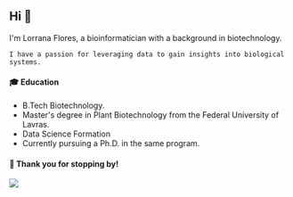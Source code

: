 ## Hi 👋

I'm Lorrana Flores, a bioinformatician with a background in biotechnology.

`I have a passion for leveraging data to gain insights into biological systems.`

#### 🎓 Education
- B.Tech Biotechnology.
- Master's degree in Plant Biotechnology from the Federal University of Lavras.
- Data Science Formation
- Currently pursuing a Ph.D. in the same program.

#### 🌟 Thank you for stopping by! 
[<img src="https://img.shields.io/badge/check%20my%20personal%20site-8A2BE2" />](https://lorranavf.github.io/)





